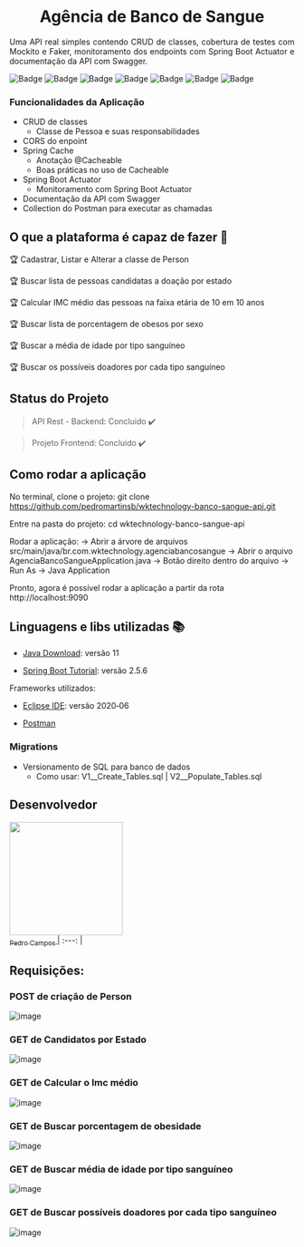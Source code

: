 <h1 align="center"> Agência de Banco de Sangue </h1>
<p align="justify"> Uma API real simples contendo  CRUD de classes, cobertura de testes com Mockito e Faker, monitoramento dos endpoints com Spring Boot Actuator e documentação da API com Swagger. </p>

![Badge](https://img.shields.io/static/v1?label=java&message=language&color=red&style=for-the-badge&logo=JAVA)
![Badge](https://img.shields.io/static/v1?label=spring+boot&message=framework&color=green&style=for-the-badge&logo=SPRING)
![Badge](https://img.shields.io/static/v1?label=postman&message=testing+apis&color=orange&style=for-the-badge&logo=POSTMAN)
![Badge](https://img.shields.io/static/v1?label=mysql&message=data+base&color=blue&style=for-the-badge&logo=MySQL)
![Badge](https://img.shields.io/static/v1?label=swagger&message=api+documentation&color=green&style=for-the-badge&logo=SWAGGER)
![Badge](https://img.shields.io/static/v1?label=docker&message=container&color=blue&style=for-the-badge&logo=DOCKER)
![Badge](https://img.shields.io/static/v1?label=flyway&message=migrations&color=red&style=for-the-badge&logo=MIGRATIONS)

### Funcionalidades da Aplicação  

- CRUD de classes
    - Classe de Pessoa e suas responsabilidades
- CORS do enpoint
 - Spring Cache
    - Anotação @Cacheable
    - Boas práticas no uso de Cacheable
- Spring Boot Actuator
    - Monitoramento com Spring Boot Actuator
- Documentação da API com Swagger
- Collection do Postman para executar as chamadas
    
    
## O que a plataforma é capaz de fazer :checkered_flag:

:trophy: Cadastrar, Listar e Alterar a classe de Person 

:trophy: Buscar lista de pessoas candidatas a doação por estado

:trophy: Calcular IMC médio das pessoas na faixa etária de 10 em 10 anos

:trophy: Buscar lista de porcentagem de obesos por sexo

:trophy: Buscar a média de idade por tipo sanguíneo

:trophy: Buscar os possíveis doadores por cada tipo sanguíneo

## Status do Projeto

> API Rest - Backend: Concluido :heavy_check_mark:

> Projeto Frontend: Concluido :heavy_check_mark:

## Como rodar a aplicação

No terminal, clone o projeto:
git clone https://github.com/pedromartinsb/wktechnology-banco-sangue-api.git

Entre na pasta do projeto:
cd wktechnology-banco-sangue-api

Rodar a aplicação:
-> Abrir a árvore de arquivos src/main/java/br.com.wktechnology.agenciabancosangue -> Abrir o arquivo AgenciaBancoSangueApplication.java -> Botão direito dentro do arquivo -> Run As -> Java Application

Pronto, agora é possível rodar a aplicação a partir da rota http://localhost:9090

## Linguagens e libs utilizadas :books:

- [Java Download](https://www.java.com/pt_BR/download/): versão 11

- [Spring Boot Tutorial](https://spring.io/guides/gs/spring-boot/): versão 2.5.6

Frameworks utilizados:

- [Eclipse IDE](https://www.eclipse.org/downloads/): versão 2020‑06

- [Postman](https://www.postman.com/)

### Migrations  

- Versionamento de SQL para banco de dados
    - Como usar: V1__Create_Tables.sql | V2__Populate_Tables.sql


## Desenvolvedor
[<img src="https://avatars0.githubusercontent.com/u/33515329?s=460&u=251d4ef587ca509428d495ef98c0f6f1887dc3de&v=4" width=200 > <br> <sub> Pedro Campos </sub>](https://github.com/pedromartinsb)
| :---: |


## Requisições:

### POST de criação de Person
![image](https://user-images.githubusercontent.com/33515329/210457924-289cde0e-f102-4d78-8336-91637a160f87.png)


###  GET de Candidatos por Estado
![image](https://user-images.githubusercontent.com/33515329/210458337-5aaca0e4-ec81-4a6e-afea-eaf71c478c60.png)


### GET de Calcular o Imc médio
![image](https://user-images.githubusercontent.com/33515329/210458638-b255e174-81dd-4172-80b0-e805ede868d6.png)


### GET de Buscar porcentagem de obesidade
![image](https://user-images.githubusercontent.com/33515329/210458841-0fb010d2-0fbb-45ab-b3ff-ed43f8859d03.png)


### GET de Buscar média de idade por tipo sanguíneo
![image](https://user-images.githubusercontent.com/33515329/210458970-fed64faa-ea8b-478d-9425-da523f4a7131.png)


### GET de Buscar possíveis doadores por cada tipo sanguíneo
![image](https://user-images.githubusercontent.com/33515329/210459097-715eff79-322e-4d17-9fe2-b70580c88592.png)



